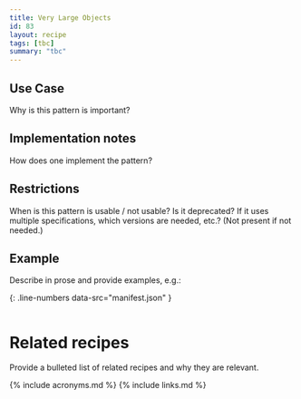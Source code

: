 ```yaml
---
title: Very Large Objects
id: 83
layout: recipe
tags: [tbc]
summary: "tbc"
---
```



## Use Case

Why is this pattern is important?

## Implementation notes

How does one implement the pattern?

## Restrictions

When is this pattern is usable / not usable? Is it deprecated? If it uses multiple specifications, which versions are needed, etc.? (Not present if not needed.)

## Example

Describe in prose and provide examples, e.g.: 

{: .line-numbers data-src="manifest.json" }
```json
```

# Related recipes

Provide a bulleted list of related recipes and why they are relevant.


{% include acronyms.md %}
{% include links.md %}

